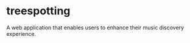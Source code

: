 treespotting
============

A web application that enables users to enhance their music discovery experience.
